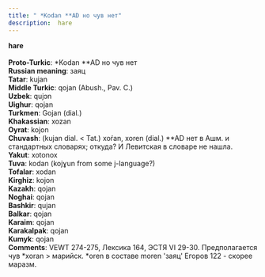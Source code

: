 ```yaml
---
title: " *Kodan **AD но чув нет"
description:  hare
---
```

<p data-pagefind-weight="0.5">
<strong> hare</strong><br><br>
<strong>Proto-Turkic</strong>:  *Kodan **AD но чув нет<br>
<strong>Russian meaning</strong>:  заяц<br>
<strong>Tatar</strong>:  kujan<br>
<strong>Middle Turkic</strong>:  qojan (Abush., Pav. C.)<br>
<strong>Uzbek</strong>:  qujɔn<br>
<strong>Uighur</strong>:  qojan<br>
<strong>Turkmen</strong>:  Gojan (dial.)<br>
<strong>Khakassian</strong>:  xozan<br>
<strong>Oyrat</strong>:  kojon<br>
<strong>Chuvash</strong>:  (kujan dial. < Tat.) xoŕan, xoren (dial.) **AD нет в Ашм. и стандартных словарях; откуда? И Левитская в словаре не нашла.<br>
<strong>Yakut</strong>:  xotonox<br>
<strong>Tuva</strong>:  kodan (kojɣun from some j-language?)<br>
<strong>Tofalar</strong>:  xodan<br>
<strong>Kirghiz</strong>:  kojon<br>
<strong>Kazakh</strong>:  qojan<br>
<strong>Noghai</strong>:  qojan<br>
<strong>Bashkir</strong>:  qujan<br>
<strong>Balkar</strong>:  qojan<br>
<strong>Karaim</strong>:  qojan<br>
<strong>Karakalpak</strong>:  qojan<br>
<strong>Kumyk</strong>:  qojan<br>
<strong>Comments</strong>:  VEWT 274-275, Лексика 164, ЭСТЯ VI 29-30. Предполагается чув *xoran > марийск. *oren в составе moren 'заяц' Егоров 122 - скорее маразм.<br>

</p>
